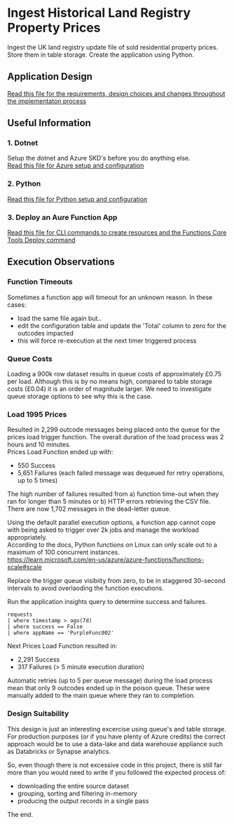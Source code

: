 # Ingest Historical Land Registry Property Prices
Ingest the UK land registry update file of sold residential property prices.  Store them in table storage.  Create the application using Python.

## Application Design
[Read this file for the requirements, design choices and changes throughout the implementaton process](design.md)  

## Useful Information
### 1. Dotnet
Setup the dotnet and Azure SKD's before you do anything else.  
[Read this file for Azure setup and configuration](azure.md)  

### 2. Python
[Read this file for Python setup and configuration](python.md)  

### 3. Deploy an Aure Function App
[Read this file for CLI commands to create resources and the Functions Core Tools Deploy command](funcapp.md) 


## Execution Observations
### Function Timeouts
Sometimes a function app will timeout for an unknown reason. In these cases:
- load the same file again but..
- edit the configuration table and update the 'Total' column to zero for the outcodes impacted
- this will force re-execution at the next timer triggered process

### Queue Costs
Loading a 900k row dataset results in queue costs of approximately £0.75 per load.  Although this is by no means high, compared to table storage costs (£0.04) it is an order of magnitude larger.  We need to investigate queue storage options to see why this is the case.  

### Load 1995 Prices
Resulted in 2,299 outcode messages being placed onto the queue for the prices load trigger function.   The overall duration of the load process was 2 hours and 10 minutes.  
Prices Load Function ended up with:  
- 550 Success
- 5,651 Failures (each failed message was dequeued for retry operations, up to 5 times)  

The high number of failures resulted from a) function time-out when they ran for longer than 5 minutes or b) HTTP errors retrieving the CSV file.  
There are now 1,702 messages in the dead-letter queue.  

Using the default parallel execution options, a function app cannot cope with being asked to trigger over 2k jobs and manage the workload appropriately.  
According to the docs, Python functions on Linux can only scale out to a maximum of 100 concurrent instances.  
https://learn.microsoft.com/en-us/azure/azure-functions/functions-scale#scale

Replace the trigger queue visibiity from zero, to be in staggered 30-second intervals to avoid overlaoding the function executions.

Run the application insights query to determine success and failures.  
```
requests
| where timestamp > ago(7d)
| where success == False
| where appName == 'PurpleFunc002'
```

Next Prices Load Function resulted in:
- 2,291 Success
- 317 Failures (> 5 minute execution duration)

Automatic retries (up to 5 per queue message) during the load process mean that only 9 outcodes ended up in the poison queue.  These were manually added to the main queue where they ran to completion.

### Design Suitability
This design is just an interesting excercise using queue's and table storage.  For production purposes (or if you have plenty of Azure credits) the correct approach would be to use a data-lake and data warehouse appliance such as Databricks or Synapse analytics.  

So, even though there is not excessive code in this project, there is still far more than you would need to write if you followed the expected process of:
- downloading the entire source dataset
- grouping, sorting and filtering in-memory
- producing the output records in a single pass

The end.  


